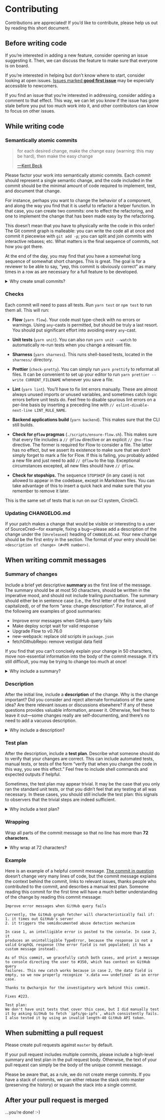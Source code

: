 # Contributing

Contributions are appreciated! If you’d like to contribute, please help
us out by reading this short document.

## Before writing code

If you’re interested in adding a new feature, consider opening an issue
suggesting it. Then, we can discuss the feature to make sure that
everyone is on board.

If you’re interested in helping but don’t know where to start, consider
looking at open issues. [Issues marked **good first issue**][gfi]
may be especially accessible to newcomers.

[gfi]: https://github.com/sourcecred/sourcecred/issues?q=is%3Aissue+label%3A"good+first+issue"

If you find an issue that you’re interested in addressing, consider
adding a comment to that effect. This way, we can let you know if the
issue has gone stale before you put too much work into it, and other
contributors can know to focus on other issues.

## While writing code

### Semantically atomic commits

> for each desired change, make the change easy (warning: this may be
> hard), then make the easy change
>
> [—Kent Beck][kbeck-tweet]

[kbeck-tweet]: https://twitter.com/KentBeck/status/250733358307500032

Please factor your work into semantically atomic commits. Each commit
should represent a single semantic change, and the code included in the
commit should be the minimal amount of code required to implement, test,
and document that change.

For instance, perhaps you want to change the behavior of a component,
and along the way you find that it is useful to refactor a helper
function. In that case, you can create two commits: one to effect the
refactoring, and one to implement the change that has been made easy by
the refactoring.

This doesn’t mean that you have to physically write the code in this
order! The Git commit graph is malleable: you can write the code all at
once and commit it piecewise with `git add -p`; you can split and join
commits with interactive rebases; etc. What matters is the final
sequence of commits, not how you got there.

At the end of the day, you may find that you have a somewhat long
sequence of somewhat short changes. This is great. The goal is for a
reviewer to be able to say, “yep, this commit is obviously correct” as
many times in a row as are necessary for a full feature to be developed.

<details>
<summary>Why create small commits?</summary>

Writing small commits can help improve the design of your code. It is
common to realize an elegant way to split apart some functionality out
of a desire to split a commit into smaller, more localized pieces.

It is easier to review a commit that does one thing than a commit that
does many things. Not only will changes to the code be more localized,
but it will be easier for the reviewer to keep the whole context in
their mind.

Investigating and fixing bugs is much easier when commits are small.
There are more commits to look through, but an 8-fold increase in the
number of commits only entails 3 additional steps of bisection, which is
not a big deal. On the other hand, once the offending commit is
identified, the cause is more apparent if the commit is tiny than if it
is large.
</details>

### Checks

Each commit will need to pass all tests. Run `yarn test` or `npm test`
to run them all. This will run:

  - **Flow** (`yarn flow`). Your code must type-check with no errors or
    warnings. Using `any`-casts is permitted, but should be truly a last
    resort. You should put significant effort into avoiding every
    `any`-cast.

  - **Unit tests** (`yarn unit`). You can also run `yarn unit --watch`
    to automatically re-run tests when you change a relevant file.

  - **Sharness** (`yarn sharness`). This runs shell-based tests, located
    in the `sharness/` directory.

  - **Prettier** (`check-pretty`). You can simply run `yarn prettify` to
    reformat all files. It can be convenient to set up your editor to
    run `yarn prettier --write CURRENT_FILENAME` whenever you save a
    file.

  - **Lint** (`yarn lint`). You’ll have to fix lint errors manually.
    These are almost always unused imports or unused variables, and
    sometimes catch logic errors before unit tests do. Feel free to
    disable spurious lint errors on a per-line basis by inserting a
    preceding line with `// eslint-disable-next-line LINT_RULE_NAME`.

  - **Backend applications build** (`yarn backend`). This makes sure
    that the CLI still builds.

  - **Check for `@flow` pragmas** (`./scripts/ensure-flow.sh`). This
    makes sure that every file includes a `// @flow` directive or an
    explicit `// @no-flow` directive. The former is required for Flow to
    consider a file. The latter has no effect, but we assert its
    existence to make sure that we don’t simply forget to mark a file
    for Flow. If this is failing, you probably added a new file and just
    need to add `// @flow` to the top. Exceptional circumstances
    excepted, all new files should have `// @flow`.

  - **Check for stopships.** The sequence `STOPSHIP` (in any case) is
    not allowed to appear in the codebase, except in Markdown files. You
    can take advantage of this to insert a quick hack and make sure that
    you remember to remove it later.

This is the same set of tests that is run on our CI system, CircleCI.

### Updating CHANGELOG.md

If your patch makes a change that would be visible or interesting to a
user of SourceCred—for example, fixing a bug—please add a description of
the change under the `[Unreleased]` heading of `CHANGELOG.md`. Your new
change should be the first entry in the section. The format of your
entry should be: ```<description of change> (#<PR number>)```.

## When writing commit messages

### Summary of changes

Include a brief yet descriptive **summary** as the first line of the
message. The summary should be at most 50 characters, should be written
in the imperative mood, and should not include trailing punctuation. The
summary should either be in sentence case (i.e., the first letter of the
first word capitalized), or of the form “area: change description”. For
instance, all of the following are examples of good summaries:

  - Improve error messages when GitHub query fails
  - Make deploy script wait for valid response
  - Upgrade Flow to v0.76.0
  - new-webpack: replace old scripts in `package.json`
  - fetchGithubRepo: remove vestigial data field

If you find that you can’t concisely explain your change in 50
characters, move non-essential information into the body of the commit
message. If it’s still difficult, you may be trying to change too much
at once!

<details>
<summary>Why include a summary?</summary>

The 50-character summary is critical because this is what Git
expects. Git often assumes that the first line of a commit contains a
concise description, and so workflows like interactive rebases surface
this information. The particular style of the summary is chosen to be
consistent with those commits emitted by Git itself: commands like
`git-revert` and `git-merge` are of this form, so it’s a good standard
to pick.
</details>

### Description

After the initial line, include a **description** of the change. Why is
the change important? Did you consider and reject alternate formulations
of the same idea? Are there relevant issues or discussions elsewhere? If
any of these questions provides valuable information, answer it.
Otherwise, feel free to leave it out—some changes really are
self-documenting, and there’s no need to add a vacuous description.

<details>
<summary>Why include a description?</summary>

A commit describes a _change_ from one state of the codebase to the
next. If your patch is good, the final state of the code will be clear
to anyone reading it. But this isn’t always sufficient to explain why
the change was necessary. Documenting the motivation, alternate
formulations, etc. is helpful both in the present (for reviewers) and in
the future (for people using `git-blame` to try to understand how a
piece of code came to be).
</details>

### Test plan

After the description, include a **test plan**. Describe what someone
should do to verify that your changes are correct. This can include
automated tests, manual tests, or tests of the form “verify that when
you change the code in this way, you see this effect.” Feel free to
include shell commands and expected outputs if helpful.

Sometimes, the test plan may appear trivial. It may be the case that you
only ran the standard unit tests, or that you didn’t feel that any
testing at all was necessary. In these cases, you should still include
the test plan: this signals to observers that the trivial steps are
indeed sufficient.

<details>
<summary>Why include a test plan?</summary>

The value of a test plan is many-fold. Simply writing the test plan can
force you to consider cases that you hadn’t before, in turn helping you
discover bugs or think of alternate implementations. Even if the test
plan is as simple as “standard unit tests suffice”, this indicates to
observers that no additional testing is required. The test plan is
useful for reviewers, and for anyone bisecting through the history or
trying to learn more about the development or intention of a commit.
</details>

### Wrapping

Wrap all parts of the commit message so that no line has more than **72
characters**.

<details>
<summary>Why wrap at 72 characters?</summary>

This leaves room for four spaces of padding on either side while still
fitting in an 80-character terminal. Programs like `git-log` expect that
this amount of padding exists.

(Yes, people really still use 80-character terminals. When each of your
terminals has bounded width, you can display more of them on a screen!)
</details>

### Example

Here is an example of a helpful commit message. [The commit in
question][example-commit] doesn’t change very many lines of code, but
the commit message explains the context behind the commit, links to
relevant issues, thanks people who contributed to the commit, and
describes a manual test plan. Someone reading this commit for the first
time will have a much better understanding of the change by reading this
commit message:

```
Improve error messages when GitHub query fails

Currently, the GitHub graph fetcher will characteristically fail if:
1. it times out GitHub's server
2. it triggers the semidocumented abuse detection mechanism

In case 1, an intelligible error is posted to the console. In case 2, it
produces an unintelligible TypeError, because the response is not a
valid GraphQL response (the error field is not populated; it has a
custom message instead).

As of this commit, we gracefully catch both cases, and print a message
to console directing the user to #350, which has context on GitHub query
failures. This new catch works because in case 2, the data field is
empty, so we now properly recognize `x.data === undefined` as an error
case.

Thanks to @wchargin for the investigatory work behind this commit.

Fixes #223.

Test plan:
We don't have unit tests that cover this case, but I did manually test
it by asking GitHub to fetch `ipfs/go-ipfs`, which consistently fails.
I also tested it by using an invalid length-40 GitHub API token.
```

[example-commit]: https://github.com/sourcecred/sourcecred/commit/b61b8fbdb88a64192ca837550b7a53e6c27a90e0

## When submitting a pull request

Please create pull requests against `master` by default.

If your pull request includes multiple commits, please include a
high-level summary and test plan in the pull request body. Otherwise,
the text of your pull request can simply be the body of the unique
commit message.

Please be aware that, as a rule, we do not create merge commits. If you
have a stack of commits, we can either rebase the stack onto master
(preserving the history) or squash the stack into a single commit.

## After your pull request is merged

…you’re done! :-)
